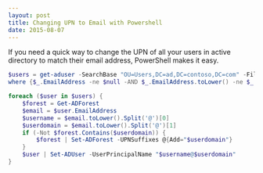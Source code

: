 ```yaml
---
layout: post
title: Changing UPN to Email with Powershell
date: 2015-08-07
---
```


If you need a quick way to change the UPN of all your users in active directory to match their email address, PowerShell makes it easy.

```powershell
$users = get-aduser -SearchBase "OU=Users,DC=ad,DC=contoso,DC=com" -Filter * -Properties EmailAddress |
where {$_.EmailAddress -ne $null -AND $_.EmailAddress.toLower() -ne $_.UserPrincipalName.toLower()}

foreach ($user in $users) {
    $forest = Get-ADForest
    $email = $user.EmailAddress
    $username = $email.toLower().Split('@')[0]
    $userdomain = $email.toLower().Split('@')[1]
    if (-Not $forest.Contains($userdomain)) {
        $forest | Set-ADForest -UPNSuffixes @{Add="$userdomain"}
    }
    $user | Set-ADUser -UserPrincipalName "$username@$userdomain"
}
```
